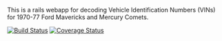 This is a rails webapp for decoding Vehicle Identification Numbers (VINs) for 1970-77 Ford Mavericks and Mercury Comets.

[![Build Status](https://travis-ci.org/bappelt/MaverickVinApp.png)](https://travis-ci.org/bappelt/MaverickVinApp)
[![Coverage Status](https://coveralls.io/repos/bappelt/MaverickVinApp/badge.png?branch=master)](https://coveralls.io/r/bappelt/MaverickVinApp?branch=master)